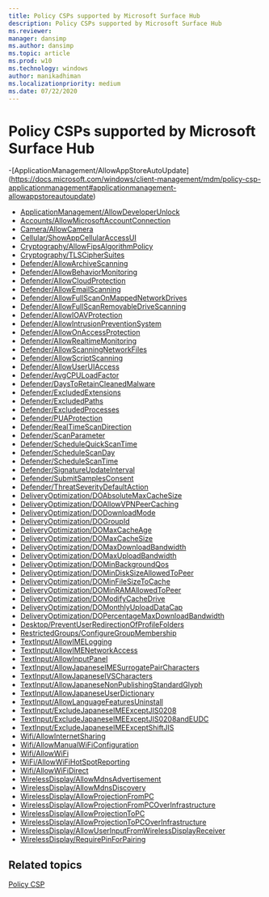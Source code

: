 ```yaml
---
title: Policy CSPs supported by Microsoft Surface Hub
description: Policy CSPs supported by Microsoft Surface Hub
ms.reviewer: 
manager: dansimp
ms.author: dansimp
ms.topic: article
ms.prod: w10
ms.technology: windows
author: manikadhiman
ms.localizationpriority: medium
ms.date: 07/22/2020
---
```


# Policy CSPs supported by Microsoft Surface Hub


-[ApplicationManagement/AllowAppStoreAutoUpdate] (https://docs.microsoft.com/windows/client-management/mdm/policy-csp-applicationmanagement#applicationmanagement-allowappstoreautoupdate)
- [ApplicationManagement/AllowDeveloperUnlock](https://docs.microsoft.com/windows/client-management/mdm/policy-csp-applicationmanagement#applicationmanagement-allowdeveloperunlock)
- [Accounts/AllowMicrosoftAccountConnection](policy-csp-accounts#accounts-allowmicrosoftaccountconnection)
- [Camera/AllowCamera](policy-csp-camera.md#camera-allowcamera)
- [Cellular/ShowAppCellularAccessUI](policy-csp-cellular.md#cellular-showappcellularaccessui)
- [Cryptography/AllowFipsAlgorithmPolicy](policy-csp-cryptography.md#cryptography-allowfipsalgorithmpolicy)
- [Cryptography/TLSCipherSuites](policy-csp-cryptography.md#cryptography-tlsciphersuites)
- [Defender/AllowArchiveScanning](policy-csp-defender.md#defender-allowarchivescanning)
- [Defender/AllowBehaviorMonitoring](policy-csp-defender.md#defender-allowbehaviormonitoring)
- [Defender/AllowCloudProtection](policy-csp-defender.md#defender-allowcloudprotection)
- [Defender/AllowEmailScanning](policy-csp-defender.md#defender-allowemailscanning)
- [Defender/AllowFullScanOnMappedNetworkDrives](policy-csp-defender.md#defender-allowfullscanonmappednetworkdrives)
- [Defender/AllowFullScanRemovableDriveScanning](policy-csp-defender.md#defender-allowfullscanremovabledrivescanning)
- [Defender/AllowIOAVProtection](policy-csp-defender.md#defender-allowioavprotection)
- [Defender/AllowIntrusionPreventionSystem](policy-csp-defender.md#defender-allowintrusionpreventionsystem)
- [Defender/AllowOnAccessProtection](policy-csp-defender.md#defender-allowonaccessprotection)
- [Defender/AllowRealtimeMonitoring](policy-csp-defender.md#defender-allowrealtimemonitoring)
- [Defender/AllowScanningNetworkFiles](policy-csp-defender.md#defender-allowscanningnetworkfiles)
- [Defender/AllowScriptScanning](policy-csp-defender.md#defender-allowscriptscanning)
- [Defender/AllowUserUIAccess](policy-csp-defender.md#defender-allowuseruiaccess)
- [Defender/AvgCPULoadFactor](policy-csp-defender.md#defender-avgcpuloadfactor)
- [Defender/DaysToRetainCleanedMalware](policy-csp-defender.md#defender-daystoretaincleanedmalware)
- [Defender/ExcludedExtensions](policy-csp-defender.md#defender-excludedextensions)
- [Defender/ExcludedPaths](policy-csp-defender.md#defender-excludedpaths)
- [Defender/ExcludedProcesses](policy-csp-defender.md#defender-excludedprocesses)
- [Defender/PUAProtection](policy-csp-defender.md#defender-puaprotection)
- [Defender/RealTimeScanDirection](policy-csp-defender.md#defender-realtimescandirection)
- [Defender/ScanParameter](policy-csp-defender.md#defender-scanparameter)
- [Defender/ScheduleQuickScanTime](policy-csp-defender.md#defender-schedulequickscantime)
- [Defender/ScheduleScanDay](policy-csp-defender.md#defender-schedulescanday)
- [Defender/ScheduleScanTime](policy-csp-defender.md#defender-schedulescantime)
- [Defender/SignatureUpdateInterval](policy-csp-defender.md#defender-signatureupdateinterval)
- [Defender/SubmitSamplesConsent](policy-csp-defender.md#defender-submitsamplesconsent)
- [Defender/ThreatSeverityDefaultAction](policy-csp-defender.md#defender-threatseveritydefaultaction)
- [DeliveryOptimization/DOAbsoluteMaxCacheSize](policy-csp-deliveryoptimization.md#deliveryoptimization-doabsolutemaxcachesize)
- [DeliveryOptimization/DOAllowVPNPeerCaching](policy-csp-deliveryoptimization.md#deliveryoptimization-doallowvpnpeercaching)
- [DeliveryOptimization/DODownloadMode](policy-csp-deliveryoptimization.md#deliveryoptimization-dodownloadmode)
- [DeliveryOptimization/DOGroupId](policy-csp-deliveryoptimization.md#deliveryoptimization-dogroupid)
- [DeliveryOptimization/DOMaxCacheAge](policy-csp-deliveryoptimization.md#deliveryoptimization-domaxcacheage)
- [DeliveryOptimization/DOMaxCacheSize](policy-csp-deliveryoptimization.md#deliveryoptimization-domaxcachesize)
- [DeliveryOptimization/DOMaxDownloadBandwidth](policy-csp-deliveryoptimization.md#deliveryoptimization-domaxdownloadbandwidth)
- [DeliveryOptimization/DOMaxUploadBandwidth](policy-csp-deliveryoptimization.md#deliveryoptimization-domaxuploadbandwidth)
- [DeliveryOptimization/DOMinBackgroundQos](policy-csp-deliveryoptimization.md#deliveryoptimization-dominbackgroundqos)
- [DeliveryOptimization/DOMinDiskSizeAllowedToPeer](policy-csp-deliveryoptimization.md#deliveryoptimization-domindisksizeallowedtopeer)
- [DeliveryOptimization/DOMinFileSizeToCache](policy-csp-deliveryoptimization.md#deliveryoptimization-dominfilesizetocache)
- [DeliveryOptimization/DOMinRAMAllowedToPeer](policy-csp-deliveryoptimization.md#deliveryoptimization-dominramallowedtopeer)
- [DeliveryOptimization/DOModifyCacheDrive](policy-csp-deliveryoptimization.md#deliveryoptimization-domodifycachedrive)
- [DeliveryOptimization/DOMonthlyUploadDataCap](policy-csp-deliveryoptimization.md#deliveryoptimization-domonthlyuploaddatacap)
- [DeliveryOptimization/DOPercentageMaxDownloadBandwidth](policy-csp-deliveryoptimization.md#deliveryoptimization-dopercentagemaxdownloadbandwidth)
- [Desktop/PreventUserRedirectionOfProfileFolders](policy-csp-desktop.md#desktop-preventuserredirectionofprofilefolders)
- [RestrictedGroups/ConfigureGroupMembership](https://docs.microsoft.com/windows/client-management/https://docs.microsoft.com/windows/client-management/mdm/policy-csp-restrictedgroups)
- [TextInput/AllowIMELogging](policy-csp-textinput.md#textinput-allowimelogging)
- [TextInput/AllowIMENetworkAccess](policy-csp-textinput.md#textinput-allowimenetworkaccess)
- [TextInput/AllowInputPanel](policy-csp-textinput.md#textinput-allowinputpanel)
- [TextInput/AllowJapaneseIMESurrogatePairCharacters](policy-csp-textinput.md#textinput-allowjapaneseimesurrogatepaircharacters)
- [TextInput/AllowJapaneseIVSCharacters](policy-csp-textinput.md#textinput-allowjapaneseivscharacters)
- [TextInput/AllowJapaneseNonPublishingStandardGlyph](policy-csp-textinput.md#textinput-allowjapanesenonpublishingstandardglyph)
- [TextInput/AllowJapaneseUserDictionary](policy-csp-textinput.md#textinput-allowjapaneseuserdictionary)
- [TextInput/AllowLanguageFeaturesUninstall](policy-csp-textinput.md#textinput-allowlanguagefeaturesuninstall)
- [TextInput/ExcludeJapaneseIMEExceptJIS0208](policy-csp-textinput.md#textinput-excludejapaneseimeexceptjis0208)
- [TextInput/ExcludeJapaneseIMEExceptJIS0208andEUDC](policy-csp-textinput.md#textinput-excludejapaneseimeexceptjis0208andeudc)
- [TextInput/ExcludeJapaneseIMEExceptShiftJIS](policy-csp-textinput.md#textinput-excludejapaneseimeexceptshiftjis)
- [Wifi/AllowInternetSharing](policy-csp-wifi#wifi-allowinternetsharing)
- [Wifi/AllowManualWiFiConfiguration](policy-csp-wifi#wifi-allowmanualwificonfiguration)
- [Wifi/AllowWiFi](https://docs.microsoft.com/windows/client-management/https://docs.microsoft.com/windows/client-management/mdm/policy-csp-wifi#wifi-allowwifi)
- [WiFi/AllowWiFiHotSpotReporting](policy-csp-wifi.md#wifi-allowwifihotspotreporting)
- [Wifi/AllowWiFiDirect](policy-csp-wifi#wifi-allowwifidirect)
- [WirelessDisplay/AllowMdnsAdvertisement](
policy-csp-wirelessdisplay#wirelessdisplay-allowmdnsadvertisement)
- [WirelessDisplay/AllowMdnsDiscovery](
policy-csp-wirelessdisplay#wirelessdisplay-allowmdnsdiscovery)
- [WirelessDisplay/AllowProjectionFromPC](policy-csp-wirelessdisplay#wirelessdisplay-allowprojectionfrompc)
- [WirelessDisplay/AllowProjectionFromPCOverInfrastructure](policy-csp-wirelessdisplay#wirelessdisplay-allowprojectionfrompcoverinfrastructure)
- [WirelessDisplay/AllowProjectionToPC](policy-csp-wirelessdisplay#wirelessdisplay-allowprojectiontopc)
- [WirelessDisplay/AllowProjectionToPCOverInfrastructure](policy-csp-wirelessdisplay#wirelessdisplay-allowprojectiontopcoverinfrastructure)
- [WirelessDisplay/AllowUserInputFromWirelessDisplayReceiver](
policy-csp-wirelessdisplay#wirelessdisplay-allowuserinputfromwirelessdisplayreceiver)
- [WirelessDisplay/RequirePinForPairing](
policy-csp-wirelessdisplay#wirelessdisplay-requirepinforpairing)


## Related topics

[Policy CSP](policy-configuration-service-provider.md)
